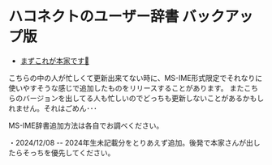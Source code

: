 # ハコネクトのユーザー辞書 バックアップ版
- [まずこれが本家です🔗](https://github.com/minerjirou/Haconect_Streamer_UserDic)

こちらの中の人が忙しくて更新出来てない時に、MS-IME形式限定でそれなりに使いやすそうな感じで追加したものをリリースすることがあります。
またこちらのバージョンを出してる人も忙しいのでどっちも更新しないことがあるかもしれません。それはごめん･･･

MS-IME辞書追加方法は各自でお調べください。

・2024/12/08 -- 2024年生未記載分をとりあえず追加。後発で本家さんが出したらそっちを優先してください。
